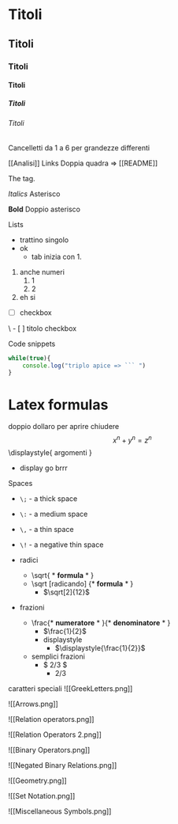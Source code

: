 # Titoli
## Titoli
### Titoli
#### Titoli
##### Titoli
###### Titoli
Cancelletti da 1 a 6 per grandezze differenti

\[\[Analisi]]
Links
Doppia quadra  => [[README]]

The tag.

*Italics*
Asterisco

**Bold**
Doppio asterisco

Lists
- trattino singolo
- ok
	- tab
inizia con 1.
1. anche numeri
	1. 1
	2. 2
2. eh si

- [ ] checkbox

\ - [ ] titolo checkbox

Code snippets
``` js
while(true){
	console.log("triplo apice => ``` ")
}
```

# Latex formulas
doppio dollaro per aprire chiudere
$$x^n + y^n = z^n$$
\\displaystyle{ argomenti } 
- display go brrr

Spaces
- `\;` - a thick space
- `\:` - a medium space
- `\,` - a thin space
- `\!` - a negative thin space

- radici
	- \\sqrt{ * **formula** * }
	- \sqrt \[radicando] {* **formula** * }
		- $\sqrt[2]{12}$
- frazioni
	- \\frac{* **numeratore** * }{* **denominatore** * }
		- $\frac{1}{2}$
		- displaystyle
			-  $\displaystyle{\frac{1}{2}}$
	- semplici frazioni
		- $ 2/3 $ 
			- $2/3$ 

caratteri speciali
![[GreekLetters.png]]

![[Arrows.png]]

![[Relation operators.png]]

![[Relation Operators 2.png]]

![[Binary Operators.png]]

![[Negated Binary Relations.png]]

![[Geometry.png]]

![[Set Notation.png]]

![[Miscellaneous Symbols.png]]